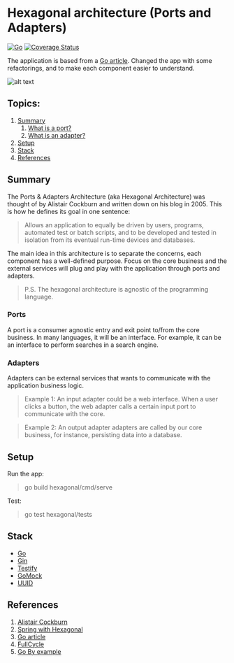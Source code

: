 # Hexagonal architecture (Ports and Adapters)
[![Go](https://github.com/Jemesson/hexagonal/actions/workflows/go.yml/badge.svg?branch=main)](https://github.com/Jemesson/hexagonal/actions/workflows/go.yml) [![Coverage Status](https://coveralls.io/repos/github/Jemesson/hexagonal/badge.svg?branch=main)](https://coveralls.io/github/Jemesson/hexagonal?branch=main)

The application is based from a [Go article](https://medium.com/@matiasvarela?p=cfd4e436faa3).
Changed the app with some refactorings, and to make each component easier to understand.

![alt text](https://reflectoring.io/assets/img/posts/spring-hexagonal/hexagonal-architecture.png "Ports and Adapters")

## Topics:
1. [Summary](#summary)
   1. [What is a port?](#ports)
   2. [What is an adapter?](#adapters)
2. [Setup](#setup)
3. [Stack](#stack)
4. [References](#references)

## Summary
The Ports & Adapters Architecture (aka Hexagonal Architecture) was thought of by Alistair Cockburn and written down on 
his blog in 2005. This is how he defines its goal in one sentence:
> Allows an application to equally be driven by users, programs, automated test or batch scripts, and to be developed and tested in isolation from its eventual run-time devices and databases.

The main idea in this architecture is to separate the concerns, each component has a well-defined purpose.
Focus on the core business and the external services will plug and play with the application through ports and adapters.
> P.S. The hexagonal architecture is agnostic of the programming language.

### Ports
A port is a consumer agnostic entry and exit point to/from the core business.
In many languages, it will be an interface. For example, it can be an interface to perform searches in a search engine.
### Adapters
Adapters can be external services that wants to communicate with the application business logic.

> Example 1: An input adapter could be a web interface. When a user clicks a button, the web adapter calls a certain
> input port to communicate with the core.

> Example 2: An output adapter adapters are called by our core business, for instance, persisting data into a  database.

## Setup

Run the app:
> go build hexagonal/cmd/serve

Test:
> go test hexagonal/tests

## Stack
* [Go](https://golang.org/)
* [Gin](https://github.com/gin-gonic/gin)
* [Testify](https://github.com/stretchr/testify)
* [GoMock](https://github.com/golang/mock)
* [UUID](https://github.com/google/uuid)

## References
1. [Alistair Cockburn](https://alistair.cockburn.us/hexagonal-architecture/)
2. [Spring with Hexagonal](https://reflectoring.io/spring-hexagonal/)
3. [Go article](https://medium.com/@matiasvarela?p=cfd4e436faa3)
4. [FullCycle](https://fullcycle.com.br/)
5. [Go By example](https://gobyexample.com/)
